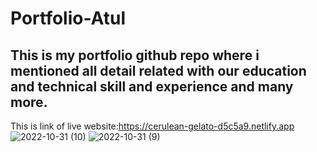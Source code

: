 # Portfolio-Atul
## This is my portfolio github repo where i mentioned all detail related with our education and technical skill and experience and many more.
This is link of live website:https://cerulean-gelato-d5c5a9.netlify.app
![2022-10-31 (10)](https://user-images.githubusercontent.com/60789960/198901399-d9bdeb66-b669-4fa6-a28a-079c38851950.png)
![2022-10-31 (9)](https://user-images.githubusercontent.com/60789960/198901398-eba69f32-e7ab-4bd9-b642-9c002a9f370b.png)



